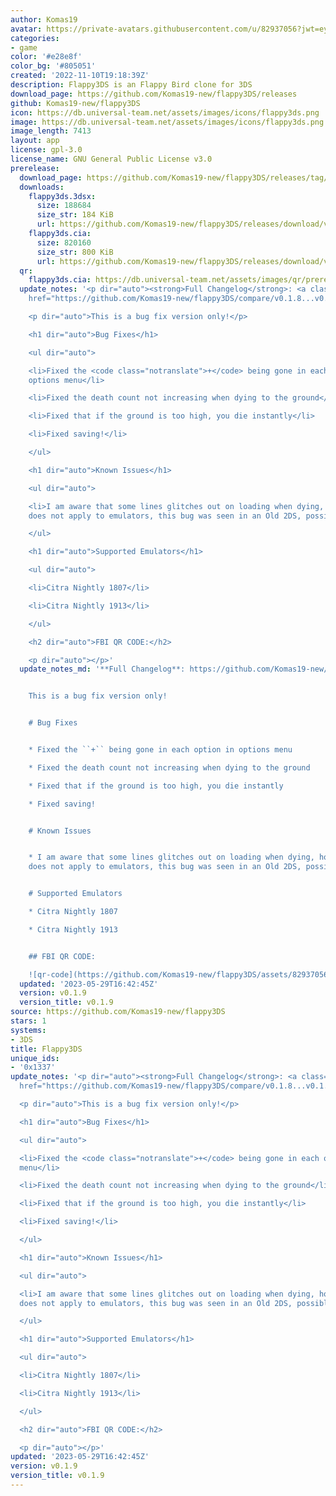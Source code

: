 ```yaml
---
author: Komas19
avatar: https://private-avatars.githubusercontent.com/u/82937056?jwt=eyJhbGciOiJIUzI1NiIsInR5cCI6IkpXVCJ9.eyJpc3MiOiJnaXRodWIuY29tIiwiYXVkIjoicmF3LmdpdGh1YnVzZXJjb250ZW50LmNvbSIsImtleSI6ImtleTEiLCJleHAiOjE3MzQ2NzYyNjAsIm5iZiI6MTczNDY3NTA2MCwicGF0aCI6Ii91LzgyOTM3MDU2In0.OzpfEmv2JTUb9XnlI3i2YuuxmqwZeaeIQrhJR2f6N2w&v=4
categories:
- game
color: '#e28e8f'
color_bg: '#805051'
created: '2022-11-10T19:18:39Z'
description: Flappy3DS is an Flappy Bird clone for 3DS
download_page: https://github.com/Komas19-new/flappy3DS/releases
github: Komas19-new/flappy3DS
icon: https://db.universal-team.net/assets/images/icons/flappy3ds.png
image: https://db.universal-team.net/assets/images/icons/flappy3ds.png
image_length: 7413
layout: app
license: gpl-3.0
license_name: GNU General Public License v3.0
prerelease:
  download_page: https://github.com/Komas19-new/flappy3DS/releases/tag/v0.1.9
  downloads:
    flappy3ds.3dsx:
      size: 188684
      size_str: 184 KiB
      url: https://github.com/Komas19-new/flappy3DS/releases/download/v0.1.9/flappy3ds.3dsx
    flappy3ds.cia:
      size: 820160
      size_str: 800 KiB
      url: https://github.com/Komas19-new/flappy3DS/releases/download/v0.1.9/flappy3ds.cia
  qr:
    flappy3ds.cia: https://db.universal-team.net/assets/images/qr/prerelease/flappy3ds-cia.png
  update_notes: '<p dir="auto"><strong>Full Changelog</strong>: <a class="commit-link"
    href="https://github.com/Komas19-new/flappy3DS/compare/v0.1.8...v0.1.9"><tt>v0.1.8...v0.1.9</tt></a></p>

    <p dir="auto">This is a bug fix version only!</p>

    <h1 dir="auto">Bug Fixes</h1>

    <ul dir="auto">

    <li>Fixed the <code class="notranslate">+</code> being gone in each option in
    options menu</li>

    <li>Fixed the death count not increasing when dying to the ground</li>

    <li>Fixed that if the ground is too high, you die instantly</li>

    <li>Fixed saving!</li>

    </ul>

    <h1 dir="auto">Known Issues</h1>

    <ul dir="auto">

    <li>I am aware that some lines glitches out on loading when dying, however, this
    does not apply to emulators, this bug was seen in an Old 2DS, possibly other too.</li>

    </ul>

    <h1 dir="auto">Supported Emulators</h1>

    <ul dir="auto">

    <li>Citra Nightly 1807</li>

    <li>Citra Nightly 1913</li>

    </ul>

    <h2 dir="auto">FBI QR CODE:</h2>

    <p dir="auto"></p>'
  update_notes_md: '**Full Changelog**: https://github.com/Komas19-new/flappy3DS/compare/v0.1.8...v0.1.9


    This is a bug fix version only!


    # Bug Fixes


    * Fixed the ``+`` being gone in each option in options menu

    * Fixed the death count not increasing when dying to the ground

    * Fixed that if the ground is too high, you die instantly

    * Fixed saving!


    # Known Issues


    * I am aware that some lines glitches out on loading when dying, however, this
    does not apply to emulators, this bug was seen in an Old 2DS, possibly other too.


    # Supported Emulators

    * Citra Nightly 1807

    * Citra Nightly 1913


    ## FBI QR CODE:

    ![qr-code](https://github.com/Komas19-new/flappy3DS/assets/82937056/ca16bfc3-d3d6-4977-bfbe-ef420178f5f1)'
  updated: '2023-05-29T16:42:45Z'
  version: v0.1.9
  version_title: v0.1.9
source: https://github.com/Komas19-new/flappy3DS
stars: 1
systems:
- 3DS
title: Flappy3DS
unique_ids:
- '0x1337'
update_notes: '<p dir="auto"><strong>Full Changelog</strong>: <a class="commit-link"
  href="https://github.com/Komas19-new/flappy3DS/compare/v0.1.8...v0.1.9"><tt>v0.1.8...v0.1.9</tt></a></p>

  <p dir="auto">This is a bug fix version only!</p>

  <h1 dir="auto">Bug Fixes</h1>

  <ul dir="auto">

  <li>Fixed the <code class="notranslate">+</code> being gone in each option in options
  menu</li>

  <li>Fixed the death count not increasing when dying to the ground</li>

  <li>Fixed that if the ground is too high, you die instantly</li>

  <li>Fixed saving!</li>

  </ul>

  <h1 dir="auto">Known Issues</h1>

  <ul dir="auto">

  <li>I am aware that some lines glitches out on loading when dying, however, this
  does not apply to emulators, this bug was seen in an Old 2DS, possibly other too.</li>

  </ul>

  <h1 dir="auto">Supported Emulators</h1>

  <ul dir="auto">

  <li>Citra Nightly 1807</li>

  <li>Citra Nightly 1913</li>

  </ul>

  <h2 dir="auto">FBI QR CODE:</h2>

  <p dir="auto"></p>'
updated: '2023-05-29T16:42:45Z'
version: v0.1.9
version_title: v0.1.9
---
```

